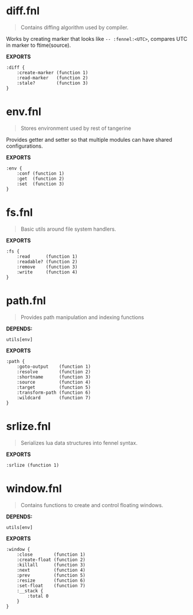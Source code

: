 # diff.fnl
> Contains diffing algorithm used by compiler.

Works by creating marker that looks like `-- :fennel:<UTC>`,
compares UTC in marker to ftime(source).

**EXPORTS**
```fennel
:diff {
	:create-marker (function 1)
	:read-marker   (function 2)
	:stale?        (function 3)
}
```

# env.fnl
> Stores environment used by rest of tangerine

Provides getter and setter so that multiple modules can have shared configurations.

**EXPORTS**
```fennel
:env {
	:conf (function 1)
	:get  (function 2)
	:set  (function 3)
}
```

# fs.fnl
> Basic utils around file system handlers.

**EXPORTS**
```fennel
:fs {
	:read      (function 1)
	:readable? (function 2)
	:remove    (function 3)
	:write     (function 4)
}
```

# path.fnl
> Provides path manipulation and indexing functions

**DEPENDS:**
```
utils[env]
```

**EXPORTS**
```fennel
:path {
	:goto-output    (function 1)
	:resolve        (function 2)
	:shortname      (function 3)
	:source         (function 4)
	:target         (function 5)
	:transform-path (function 6)
	:wildcard       (function 7)
}
```

# srlize.fnl
> Serializes lua data structures into fennel syntax.

**EXPORTS**
```fennel
:srlize (function 1)
```

# window.fnl
> Contains functions to create and control floating windows.

**DEPENDS:**
```
utils[env]
```

**EXPORTS**
```fennel
:window {
	:close        (function 1)
	:create-float (function 2)
	:killall      (function 3)
	:next         (function 4)
	:prev         (function 5)
	:resize       (function 6)
	:set-float    (function 7)
	:__stack {
		:total 0
	}
}
```

